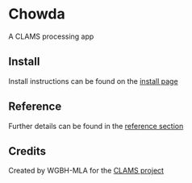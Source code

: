 # Chowda

A CLAMS processing app

## Install

Install instructions can be found on the [install page](install)

## Reference

Further details can be found in the [reference section](reference/index.html)

## Credits

Created by WGBH-MLA for the [CLAMS project](https://clams.ai/)
